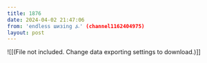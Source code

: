 ```yaml
---
title: 1876
date: 2024-04-02 21:47:06
from: 'endless шизing ⍼' (channel1162404975)
layout: post
---
```


![[(File not included. Change data exporting settings to download.)]]


